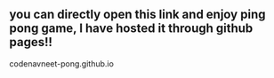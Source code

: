 ## you can directly open this link and enjoy ping pong game, I have hosted it through github pages!!

codenavneet-pong.github.io

